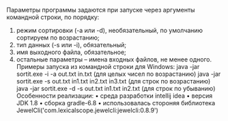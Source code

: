 Параметры программы задаются при запуске через аргументы командной строки, по порядку:
1. режим сортировки (-a или -d), необязательный, по умолчанию сортируем по возрастанию;
2. тип данных (-s или -i), обязательный;
3. имя выходного файла, обязательное;
4. остальные параметры – имена входных файлов, не менее одного.
Примеры запуска из командной строки для Windows:
java -jar sortit.exe -i -a out.txt in.txt (для целых чисел по возрастанию)
java -jar sortit.exe -s out.txt in1.txt in2.txt in3.txt (для строк по возрастанию)
java -jar sortit.exe -d -s out.txt in1.txt in2.txt (для строк по убыванию)
Особенности реализации:
• среда разработки intellij idea
• версия JDK 1.8
• сборка gradle-6.8
• использовалась стороняя библиотека JewelCli('com.lexicalscope.jewelcli:jewelcli:0.8.9')